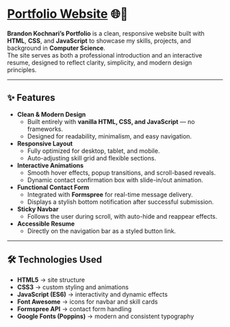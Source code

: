 # [Portfolio Website](https://brandonkochnari.github.io/website-portfolio/) 🌐💼

**Brandon Kochnari’s Portfolio** is a clean, responsive website built with **HTML**, **CSS**, and **JavaScript** to showcase my skills, projects, and background in **Computer Science**.  
The site serves as both a professional introduction and an interactive resume, designed to reflect clarity, simplicity, and modern design principles.  

---

## ✨ Features

- **Clean & Modern Design**
  - Built entirely with **vanilla HTML, CSS, and JavaScript** — no frameworks.
  - Designed for readability, minimalism, and easy navigation.
- **Responsive Layout**
  - Fully optimized for desktop, tablet, and mobile.
  - Auto-adjusting skill grid and flexible sections.
- **Interactive Animations**
  - Smooth hover effects, popup transitions, and scroll-based reveals.
  - Dynamic contact confirmation box with slide-in/out animation.
- **Functional Contact Form**
  - Integrated with **Formspree** for real-time message delivery.
  - Displays a stylish bottom notification after successful submission.
- **Sticky Navbar**
  - Follows the user during scroll, with auto-hide and reappear effects.
- **Accessible Resume**
  - Directly on the navigation bar as a styled button link.

---

## 🛠️ Technologies Used

- **HTML5** → site structure  
- **CSS3** → custom styling and animations  
- **JavaScript (ES6)** → interactivity and dynamic effects  
- **Font Awesome** → icons for navbar and skill cards  
- **Formspree API** → contact form handling  
- **Google Fonts (Poppins)** → modern and consistent typography  
